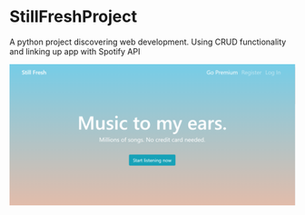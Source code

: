 # StillFreshProject
A python project discovering web development. Using CRUD functionality and linking up app with Spotify API

![Alt text](flaskmusic/static/img/site.PNG) 
